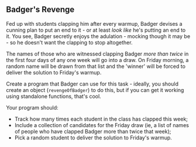 ## Badger's Revenge

Fed up with students clapping him after every warmup, Badger devises a cunning plan to put an end to it - or at least _look like_ he's putting an end to it. You see, Badger secretly enjoys the adulation - mocking though it may be - so he doesn't want the clapping to stop altogether.

The names of those who are witnessed clapping Badger _more than twice_ in the first four days of any one week will go into a draw. On Friday morning, a random name will be drawn from that list and the 'winner' will be forced to deliver the solution to Friday's warmup.

Create a program that Badger can use for this task - ideally, you should create an object (`revengeOfBadger`) to do this, but if you can get it working using standalone functions, that's cool.

Your program should:

- Track how many times each student in the class has clapped this week;
- Include a collection of candidates for the Friday draw (ie, a list of names of people who have clapped Badger more than twice that week);
- Pick a random student to deliver the solution to Friday's warmup.

